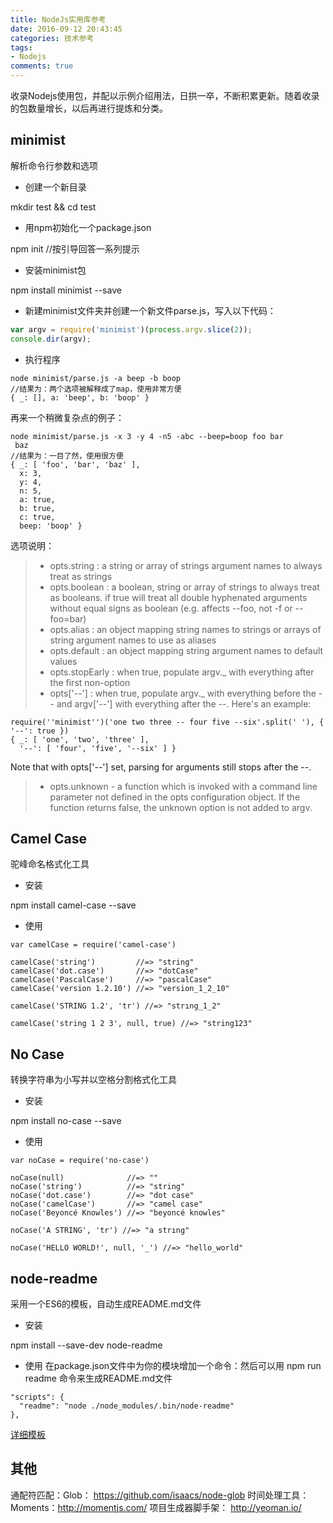 ```yaml
---
title: NodeJs实用库参考
date: 2016-09-12 20:43:45
categories: 技术参考
tags:
- Nodejs
comments: true
---
```

收录Nodejs使用包，并配以示例介绍用法，日拱一卒，不断积累更新。随着收录的包数量增长，以后再进行提炼和分类。

## minimist

解析命令行参数和选项

- 创建一个新目录

mkdir test && cd test

- 用npm初始化一个package.json

npm init //按引导回答一系列提示

- 安装minimist包

npm install minimist --save

- 新建minimist文件夹并创建一个新文件parse.js，写入以下代码：

```js
var argv = require('minimist')(process.argv.slice(2));
console.dir(argv);
```

- 执行程序

```
node minimist/parse.js -a beep -b boop
//结果为：两个选项被解释成了map，使用非常方便
{ _: [], a: 'beep', b: 'boop' }
```
再来一个稍微复杂点的例子：

```
node minimist/parse.js -x 3 -y 4 -n5 -abc --beep=boop foo bar
 baz
//结果为：一目了然，使用很方便
{ _: [ 'foo', 'bar', 'baz' ],
  x: 3,
  y: 4,
  n: 5,
  a: true,
  b: true,
  c: true,
  beep: 'boop' }
```
选项说明：
> * opts.string : a string or array of strings argument names to always treat as strings
> * opts.boolean : a boolean, string or array of strings to always treat as booleans. if true will treat all double hyphenated arguments without equal signs as boolean (e.g. affects --foo, not -f or --foo=bar)
> * opts.alias : an object mapping string names to strings or arrays of string argument names to use as aliases
> * opts.default : an object mapping string argument names to default values
> * opts.stopEarly : when true, populate argv._ with everything after the first non-option
> * opts['--'] : when true, populate argv._ with everything before the -- and  argv['--'] with everything after the --. Here's an example:

```
require(''minimist'')('one two three -- four five --six'.split(' '), { '--': true })
{ _: [ 'one', 'two', 'three' ],
  '--': [ 'four', 'five', '--six' ] }
```

Note that with opts['--'] set, parsing for arguments still stops after the --.

> * opts.unknown - a function which is invoked with a command line parameter not defined in the opts configuration object. If the function returns false, the unknown option is not added to argv.

## Camel Case

驼峰命名格式化工具

- 安装

npm install camel-case --save

- 使用

```
var camelCase = require('camel-case')

camelCase('string')         //=> "string"
camelCase('dot.case')       //=> "dotCase"
camelCase('PascalCase')     //=> "pascalCase"
camelCase('version 1.2.10') //=> "version_1_2_10"

camelCase('STRING 1.2', 'tr') //=> "strıng_1_2"

camelCase('string 1 2 3', null, true) //=> "string123"
```

## No Case

转换字符串为小写并以空格分割格式化工具

- 安装

npm install no-case --save

- 使用

```
var noCase = require('no-case')

noCase(null)              //=> ""
noCase('string')          //=> "string"
noCase('dot.case')        //=> "dot case"
noCase('camelCase')       //=> "camel case"
noCase('Beyoncé Knowles') //=> "beyoncé knowles"

noCase('A STRING', 'tr') //=> "a strıng"

noCase('HELLO WORLD!', null, '_') //=> "hello_world"
```

## node-readme

采用一个ES6的模板，自动生成README.md文件

- 安装

npm install --save-dev node-readme

- 使用
在package.json文件中为你的模块增加一个命令：然后可以用 npm run readme 命令来生成README.md文件

```
"scripts": {
  "readme": "node ./node_modules/.bin/node-readme"
},
```
[详细模板](https://github.com/revolunet/node-readme/blob/master/src/.README.md)

## 其他
通配符匹配：Glob： https://github.com/isaacs/node-glob
时间处理工具：Moments：http://momentjs.com/
项目生成器脚手架： http://yeoman.io/
